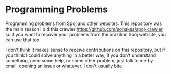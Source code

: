 # Programming Problems
Programming problems from Spoj and other websites. This repository was the main reason I did this crawler https://github.com/sohakes/spoj-crawler, so if you want to recover your problems from the brazilian Spoj website, you can use that too.

I don't think it makes sense to receive contributions on this repository, but if you think I could solve anything in a better way, if you don't understand something, need some help, or some other problem, just talk to me by email, opening an issue or whatever. I don't usually bite.

